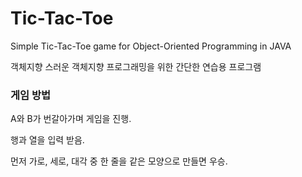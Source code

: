 # Tic-Tac-Toe
Simple Tic-Tac-Toe game for Object-Oriented Programming in JAVA

객체지향 스러운 객체지향 프로그래밍을 위한 간단한 연습용 프로그램

### 게임 방법

A와 B가 번갈아가며 게임을 진행.

행과 열을 입력 받음.

먼저 가로, 세로, 대각 중 한 줄을 같은 모양으로 만들면 우승.
